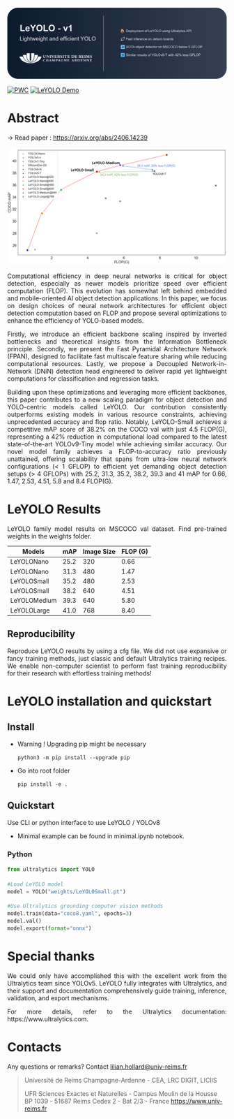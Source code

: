 ![alt text](gitimg/leyolo.png)

[![PWC](https://img.shields.io/endpoint.svg?url=https://paperswithcode.com/badge/leyolo-new-scalable-and-efficient-cnn/object-detection-on-coco)](https://paperswithcode.com/sota/object-detection-on-coco?p=leyolo-new-scalable-and-efficient-cnn)
<a href="https://huggingface.co/spaces/kadirnar/LeYOLO"><img src="https://huggingface.co/datasets/huggingface/badges/raw/main/open-in-hf-spaces-sm.svg" alt="LeYOLO Demo"></a>


# Abstract
-> Read paper : https://arxiv.org/abs/2406.14239

![alt text](gitimg/final.png)


<p align="justify">Computational efficiency in deep neural networks is critical for object detection, especially as newer models prioritize speed over efficient computation (FLOP). This evolution has somewhat left behind embedded and mobile-oriented AI object detection applications. In this paper, we focus on design choices of neural network architectures for efficient object detection computation based on FLOP and propose several optimizations to enhance the efficiency of YOLO-based models.</p>

<p align="justify">Firstly, we introduce an efficient backbone scaling inspired by inverted bottlenecks and theoretical insights from the Information Bottleneck principle. Secondly, we present the Fast Pyramidal Architecture Network (FPAN), designed to facilitate fast multiscale feature sharing while reducing computational resources. Lastly, we propose a Decoupled Network-in-Network (DNiN) detection head engineered to deliver rapid yet lightweight computations for classification and regression tasks.</p>

<p align="justify">Building upon these optimizations and leveraging more efficient backbones, this paper contributes to a new scaling paradigm for object detection and YOLO-centric models called LeYOLO. Our contribution consistently outperforms existing models in various resource constraints, achieving unprecedented accuracy and flop ratio. Notably, LeYOLO-Small achieves a competitive mAP score of 38.2% on the COCO val with just 4.5 FLOP(G), representing a 42% reduction in computational load compared to the latest state-of-the-art YOLOv9-Tiny model while achieving similar accuracy. Our novel model family achieves a FLOP-to-accuracy ratio previously unattained, offering scalability that spans from ultra-low neural network configurations (< 1 GFLOP) to efficient yet demanding object detection setups (> 4 GFLOPs) with 25.2, 31.3, 35.2, 38.2, 39.3 and 41 mAP for 0.66, 1.47, 2.53, 4.51, 5.8 and 8.4 FLOP(G).</p>




# LeYOLO Results

<p align="justify">LeYOLO family model results on MSCOCO val dataset. 
Find pre-trained weights in the weights folder.</p>


<p align="center">

| Models           | mAP | Image Size     | FLOP (G) |
|------------------|-----|----------------|----------|
|LeYOLONano        |25.2 | 320            | 0.66     |
|LeYOLONano        |31.3 | 480            | 1.47     |
|LeYOLOSmall       |35.2 | 480            | 2.53     |
|LeYOLOSmall       |38.2 | 640            | 4.51     |
|LeYOLOMedium      |39.3 | 640            | 5.80     |
|LeYOLOLarge       |41.0 | 768            | 8.40     |

</p>

## Reproducibility


<p align="justify">
Reproduce LeYOLO results by using a cfg file.
We did not use expansive or fancy training methods, just classic and default Ultralytics training recipes.
We enable non-computer scientist to perform fast training reproducibility for their research with effortless training methods!
</p>

# LeYOLO installation and quickstart

## Install
- Warning ! Upgrading pip might be necessary 
	```
	python3 -m pip install --upgrade pip
	```
- Go into root folder
	```
	pip install -e .
	```

## Quickstart
Use CLI or python interface to use LeYOLO / YOLOv8

- Minimal example can be found in minimal.ipynb notebook.

### Python

```Python
from ultralytics import YOLO

#Load LeYOLO model
model = YOLO("weights/LeYOLOSmall.pt")

#Use Ultralytics grounding computer vision methods
model.train(data="coco8.yaml", epochs=3)
model.val()
model.export(format="onnx")
```


# Special thanks

<p align="justify">
We could only have accomplished this with the excellent work from the Ultralytics team since YOLOv5. LeYOLO fully integrates with Ultralytics, and their support and documentation comprehensively guide training, inference, validation, and export mechanisms.
</p>
<p align="justify">
For more details, refer to the Ultralytics documentation: https://www.ultralytics.com.
</p>


# Contacts
Any questions or remarks? Contact lilian.hollard@univ-reims.fr

> Université de Reims Champagne-Ardenne - CEA, LRC DIGIT, LICIIS
>
> UFR Sciences Exactes et Naturelles - Campus Moulin de la Housse
BP 1039 - 51687 Reims Cedex 2 - Bat 2/3 - France
https://www.univ-reims.fr
